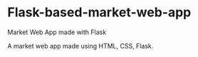 # Flask-based-market-web-app
Market Web App made with Flask

A market web app made using HTML, CSS, Flask.
